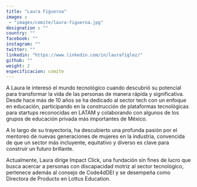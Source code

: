 ```yaml
---
title: "Laura Figueroa"
images : 
 - "images/comite/laura-figueroa.jpg"
designation : ""
country: ""
facebook: ""
instagram: ""
twitter: ""
linkedin: "https://www.linkedin.com/in/laurafiglez/"
github: ""
weight: 2
especificacion: comite
---
```


A Laura le interesó el mundo tecnológico cuando descubrió su potencial para transformar la vida de las personas de manera rápida y significativa. Desde hace más de 10 años se ha dedicado al sector tech con un enfoque en educación, participando en la construcción de plataformas tecnológicas para startups reconocidas en LATAM y colaborando con algunos de los grupos de educación privada más importantes de México.

A lo largo de su trayectoria, ha descubierto una profunda pasión por el mentoreo de nuevas generaciones de mujeres en la industria, convencida de que un sector más incluyente, equitativo y diverso es clave para construir un futuro brillante.

Actualmente, Laura dirige Impact Click, una fundación sin fines de lucro que busca acercar a personas con discapacidad motriz al sector tecnológico, pertenece además al consejo de Code4dDEI y se desempeña como Directora de Producto en Lottus Education.